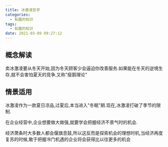 ```yaml
---
title: 冰激凌哲学
categories:
  - 有趣的知识
tags:
  - 有趣的知识
date: 2021-03-09 09:27:12
---
```

## 概念解读

卖冰激凌要从冬天开始,因为冬天顾客少会逼迫你改善服务.如果能在冬天的逆境生存,就不会害怕夏天的竞争,又称"瘦鹅理论"

## 情景适用

冰激凌作为一款夏日凉品,过夏后,本当进入"冬眠"期.现在,冰激凌打破了季节的限制.

在企业经营中,企业想要做大做强,就要学会把握经济不景气时的机会.

经济萧条时大多数人都会偃旗息鼓,所以这反而是探索机会的理想时机,当经济再度复苏的时候,敢于把握冷门机遇的企业将会获得比以往更多的机会
<!--more-->